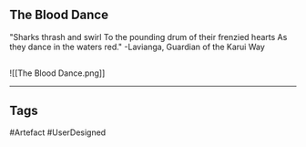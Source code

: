 ## The Blood Dance
"Sharks thrash and swirl
To the pounding drum of their frenzied hearts
As they dance in the waters red."
-Lavianga, Guardian of the Karui Way
## 
![[The Blood Dance.png]]

---
## Tags
#Artefact
#UserDesigned 